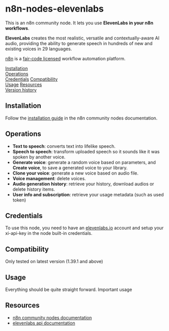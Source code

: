 # n8n-nodes-elevenlabs

This is an n8n community node. It lets you use **ElevenLabs in your n8n workflows**.

**ElevenLabs** creates the most realistic, versatile and contextually-aware AI audio, providing the ability to generate speech in hundreds of new and existing voices in 29 languages.

[n8n](https://n8n.io/) is a [fair-code licensed](https://docs.n8n.io/reference/license/) workflow automation platform.

[Installation](#installation)  
[Operations](#operations)  
[Credentials](#credentials)
[Compatibility](#compatibility)  
[Usage](#usage)
[Resources](#resources)  
[Version history](#version-history)

## Installation

Follow the [installation guide](https://docs.n8n.io/integrations/community-nodes/installation/) in the n8n community nodes documentation.

## Operations

- **Text to speech**: converts text into lifelike speech.
- **Speech to speech**: transform uploaded speech so it sounds like it was spoken by another voice.
- **Generate voice**: generate a random voice based on parameters, and **Create voice**, to save a generated voice to your library.
- **Clone your voice**: generate a new voice based on audio file.
- **Voice management**: delete voices.
- **Audio generation history**: retrieve your history, download audios or delete history items.
- **User info and subscription**: retrieve your usage metadata (such as used token)

## Credentials

To use this node, you need to have an [elevenlabs.io](http://go.n8n.ninja/elevenlabs) account and setup your xi-api-key in the node built-in credentials.

## Compatibility

Only tested on latest version (1.39.1 and above)

## Usage

Everything should be quite straight forward.
Important usage

## Resources

- [n8n community nodes documentation](https://docs.n8n.io/integrations/community-nodes/)
- [elevenlabs api documentation](https://elevenlabs.io/docs/api-reference/getting-started)
